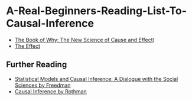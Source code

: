 # A-Real-Beginners-Reading-List-To-Causal-Inference
- [The Book of Why: The New Science of Cause and Effect](https://www.amazon.com/Book-Why-Science-Cause-Effect/dp/1541698967/ref=sr_1_1?crid=1IRW2RYB2DPMA&keywords=the+book+of+why&qid=1654139093&sprefix=the+book+of+why%2Caps%2C143&sr=8-1))
- [The Effect](https://www.amazon.com/Effect-Nick-Huntington-Klein/dp/1032125780/ref=sr_1_1?crid=2SKJ71XU43DAC&keywords=The+effect&qid=1654139162&sprefix=the+effect%2Caps%2C128&sr=8-1)

## Further Reading
- [Statistical Models and Causal Inference: A Dialogue with the Social Sciences by Freedman](https://www.amazon.com/Statistical-Models-Causal-Inference-Dialogue/dp/0521123909/ref=sr_1_5?crid=34BMUJS0M0PI&keywords=David+freedman&qid=1654139204&sprefix=david+freedman%2Caps%2C125&sr=8-5)
- [Causal Inference by Rothman](https://www.amazon.com/Causal-Inference-Kenneth-J-Rothman/dp/0917227034/ref=sr_1_1?crid=2OQ9AT5PED66C&keywords=causal+inference+rothman&qid=1654139249&sprefix=causal+inference+rotham%2Caps%2C123&sr=8-1)

